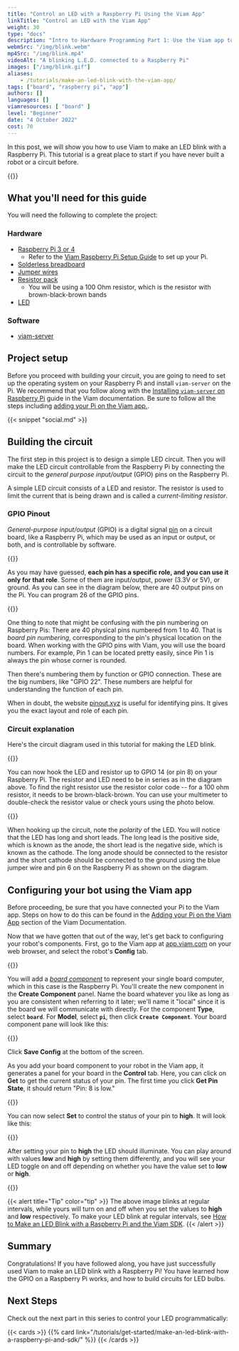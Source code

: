 ```yaml
---
title: "Control an LED with a Raspberry Pi Using the Viam App"
linkTitle: "Control an LED with the Viam App"
weight: 30
type: "docs"
description: "Intro to Hardware Programming Part 1: Use the Viam app to make an LED turn on and off with a Raspberry Pi."
webmSrc: "/img/blink.webm"
mp4Src: "/img/blink.mp4"
videoAlt: "A blinking L.E.D. connected to a Raspberry Pi"
images: ["/img/blink.gif"]
aliases:
    - /tutorials/make-an-led-blink-with-the-viam-app/
tags: ["board", "raspberry pi", "app"]
authors: []
languages: []
viamresources: [ "board" ]
level: "Beginner"
date: "4 October 2022"
cost: 70
---
```


In this post, we will show you how to use Viam to make an LED blink with a Raspberry Pi.
This tutorial is a great place to start if you have never built a robot or a circuit before.

{{<gif webm_src="/tutorials/make-an-led-blink-with-a-raspberry-pi-and-the-viam-app/image9.webm" mp4_src="/tutorials/make-an-led-blink-with-a-raspberry-pi-and-the-viam-app/image9.mp4" alt="A GIF of the completed project showing a blinking blue LED connected to a Raspberry Pi with jumper cables." max-width="300px">}}

## What you'll need for this guide

You will need the following to complete the project:

### Hardware

- [Raspberry Pi 3 or 4](https://a.co/d/5Tn67G3)
  - Refer to the [Viam Raspberry Pi Setup Guide](/installation/prepare/rpi-setup/) to set up your Pi.
- [Solderless breadboard](https://amzn.to/2Q4Z5Ta)
- [Jumper wires](https://amzn.to/2qVhd4y)
- [Resistor pack](https://amzn.to/2Dmainw)
  - You will be using a 100 Ohm resistor, which is the resistor with brown-black-brown bands
- [LED](https://amzn.to/2Ex2v5q)

### Software

- [viam-server](/installation/#install-viam-server)

## Project setup

Before you proceed with building your circuit, you are going to need to set up the operating system on your Raspberry Pi and install `viam-server` on the Pi.
We recommend that you follow along with the [Installing `viam-server` on Raspberry Pi](/installation/prepare/rpi-setup/) guide in the Viam documentation.
Be sure to follow all the steps including [adding your Pi on the Viam app.](/installation/#install-viam-server).

{{< snippet "social.md" >}}

## Building the circuit

The first step in this project is to design a simple LED circuit.
Then you will make the LED circuit controllable from the Raspberry Pi by connecting the circuit to the *general purpose input/output* (GPIO) pins on the Raspberry Pi.

A simple LED circuit consists of a LED and resistor.
The resistor is used to limit the current that is being drawn and is called a *current-limiting resistor*.

### GPIO Pinout

*General-purpose input/output* (GPIO) is a digital signal [pin](https://en.wikipedia.org/wiki/Pin_(electronics)) on a circuit board, like a Raspberry Pi, which may be used as an input or output, or both, and is controllable by software.

{{<imgproc src="/tutorials/make-an-led-blink-with-a-raspberry-pi-and-the-viam-app/image10.png" resize="1000x" declaredimensions=true alt="Photo showing a Raspberry Pi 4 with a white box around the GPIO pins on the Pi and big red letters that say, 'GPIO Pins.'">}}

As you may have guessed, **each pin has a specific role, and you can use it only for that role**.
Some of them are input/output, power (3.3V or 5V), or ground.
As you can see in the diagram below, there are 40 output pins on the Pi.
You can program 26 of the GPIO pins.

{{<imgproc src="/tutorials/make-an-led-blink-with-a-raspberry-pi-and-the-viam-app/image4.jpg" resize="1000x" declaredimensions=true alt="Diagram showing all of the GPIO pins on a Raspberry Pi 4 and their corresponding pin number and function.">}}

One thing to note that might be confusing with the pin numbering on Raspberry Pis: There are 40 physical pins numbered from 1 to 40.
That is *board pin numbering*, corresponding to the pin's physical location on the board.
When working with the GPIO pins with Viam, you will use the board numbers.
For example, Pin 1 can be located pretty easily, since Pin 1 is always the pin whose corner is rounded.

Then there's numbering them by function or GPIO connection.
These are the big numbers, like "GPIO 22".
These numbers are helpful for understanding the function of each pin.

When in doubt, the website [pinout.xyz](https://pinout.xyz/) is useful for identifying pins.
It gives you the exact layout and role of each pin.

### Circuit explanation

Here's the circuit diagram used in this tutorial for making the LED blink.

{{<imgproc src="/tutorials/make-an-led-blink-with-a-raspberry-pi-and-the-viam-app/image1.png" resize="1000x" declaredimensions=true alt="Circuit diagram showing a Raspberry Pi with a red connector running out of GPIO pin 8 to a 100-ohm resistor. The resistor is connected to the long lead of a red LED bulb. Finally, a blue connector connects the short lead of the LED to the ground connection on pin 6 of the Raspberry Pi GPIO pins.">}}

You can now hook the LED and resistor up to GPIO 14 (or pin 8) on your Raspberry Pi.
The resistor and LED need to be in series as in the diagram above.
To find the right resistor use the resistor color code -- for a 100 ohm resistor, it needs to be brown-black-brown.
You can use your multimeter to double-check the resistor value or check yours using the photo below.

{{<imgproc src="/tutorials/make-an-led-blink-with-a-raspberry-pi-and-the-viam-app/image3.jpg" resize="400x" declaredimensions=true alt="Photo of a 100-ohm resistor with text overlaid that says, in order, brown-black-brown-gold.">}}

When hooking up the circuit, note the *polarity* of the LED.
You will notice that the LED has long and short leads.
The long lead is the positive side, which is known as the anode, the short lead is the negative side, which is known as the cathode.
The long anode should be connected to the resistor and the short cathode should be connected to the ground using the blue jumper wire and pin 6 on the Raspberry Pi as shown on the diagram.

## Configuring your bot using the Viam app

Before proceeding, be sure that you have connected your Pi to the Viam app.
Steps on how to do this can be found in the [Adding your Pi on the Viam App](/installation/#install-viam-server) section of the Viam Documentation.

Now that we have gotten that out of the way, let's get back to configuring your robot's components.
First, go to the Viam app at [app.viam.com](https://app.viam.com/) on your web browser, and select the robot's **Config** tab.

{{<imgproc src="/tutorials/make-an-led-blink-with-a-raspberry-pi-and-the-viam-app/image2.png" resize="400x" declaredimensions=true alt="Screenshot of the Viam app showing the Create Component field on the Components subtab of the Config tab.">}}

You will add a [*board component*](/components/board/) to represent your single board computer, which in this case is the Raspberry Pi.
You'll create the new component in the **Create Component** panel.
Name the board whatever you like as long as you are consistent when referring to it later; we'll name it "local" since it is the board we will communicate with directly.
For the component **Type**, select **`board`**.
For **Model**, select **`pi`**, then click **`Create Component`**.
Your board component pane will look like this:

{{<imgproc src="/tutorials/make-an-led-blink-with-a-raspberry-pi-and-the-viam-app/image6.png" resize="400x" declaredimensions=true alt="Screenshot of the Viam app showing the board configuration on the Config tab. The board is named 'local' and the attributes are shown as empty braces.">}}

Click **Save Config** at the bottom of the screen.

As you add your board component to your robot in the Viam app, it generates a panel for your board in the **Control** tab.
Here, you can click on **Get** to get the current status of your pin.
The first time you click **Get Pin State**, it should return "Pin: 8 is low."

{{<imgproc src="/tutorials/make-an-led-blink-with-a-raspberry-pi-and-the-viam-app/image5.png" resize="400x" declaredimensions=true alt="Screenshot of the Viam app showing the board configuration on the Control tab. The 'Board Local' row is expanded, and under the 'Get' row, the pin is set to '8.' A red box is around the 'Get Pin State' button and the output, which reads, 'Pin: 8 is low.'">}}

You can now select **Set** to control the status of your pin to **high**.
It will look like this:

{{<imgproc src="/tutorials/make-an-led-blink-with-a-raspberry-pi-and-the-viam-app/image8.png" resize="1000x" declaredimensions=true alt="Screenshot of the Viam app showing the board configuration on the Control tab. The 'Board Local' row is expanded, and under the 'Set' row, the pin is set to '8.' A red box is around the 'Set Pin State' field.">}}

After setting your pin to **high** the LED should illuminate.
You can play around with values **low** and **high** by setting them differently, and you will see your LED toggle on and off depending on whether you have the value set to **low** or **high**.

{{<gif webm_src="/tutorials/make-an-led-blink-with-a-raspberry-pi-and-the-viam-app/image7.webm" mp4_src="/tutorials/make-an-led-blink-with-a-raspberry-pi-and-the-viam-app/image7.mp4" alt="A GIF of the completed project showing a blinking blue LED connected to a Raspberry Pi with jumper cables." max-width="300px">}}

{{< alert title="Tip" color="tip" >}}
The above image blinks at regular intervals, while yours will turn on and off when you set the values to **high** and **low** respectively.
To make your LED blink at regular intervals, see [How to Make an LED Blink with a Raspberry Pi and the Viam SDK](/tutorials/get-started/make-an-led-blink-with-a-raspberry-pi-and-sdk/).
{{< /alert >}}

## Summary

Congratulations!
If you have followed along, you have just successfully used Viam to make an LED blink with a Raspberry Pi!
You have learned how the GPIO on a Raspberry Pi works, and how to build circuits for LED bulbs.

## Next Steps

Check out the next part in this series to control your LED programmatically:

{{< cards >}}
  {{% card link="/tutorials/get-started/make-an-led-blink-with-a-raspberry-pi-and-sdk/" %}}
{{< /cards >}}
